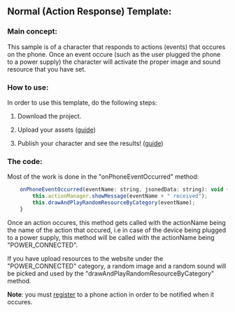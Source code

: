 ## Normal (Action Response) Template:

### Main concept:
This sample is of a character that responds to actions (events) that occures on the phone.
Once an event occure (such as the user plugged the phone to a power supply) the character will activate the proper image and sound resource
that you have set.

### How to use:
In order to use this template, do the following steps:

1. Download the project.

2. Upload your assets ([guide](https://youtu.be/2eHSx10HHuc))

3. Publish your character and see the results! ([guide](https://github.com/ImAliveApp/ImAliveGuide/wiki/How-to:-Publish-your-character))

### The code:
Most of the work is done in the "onPhoneEventOccurred" method:
```javascript
    onPhoneEventOccurred(eventName: string, jsonedData: string): void {
        this.actionManager.showMessage(eventName + " received");
        this.drawAndPlayRandomResourceByCategory(eventName);
    }
```

Once an action occures, this method gets called with the actionName being the name of the action that occured, i.e in case
of the device being plugged to a power supply, this method will be called with the actionName being "POWER_CONNECTED".

If you have upload resources to the website under the "POWER_CONNECTED" category, a random image and a random sound will be picked and used
by the "drawAndPlayRandomResourceByCategory" method.

**Note**: you must [register](https://youtu.be/HGkpn2y04B8) to a phone action in order to be notified when it occures.
